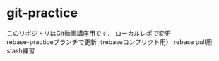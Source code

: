 ﻿# git-practice
このリポジトリはGit動画講座用です．
ローカルレポで変更  
rebase-practiceブランチで更新（rebaseコンフリクト用）
rebase pull用
stash練習
